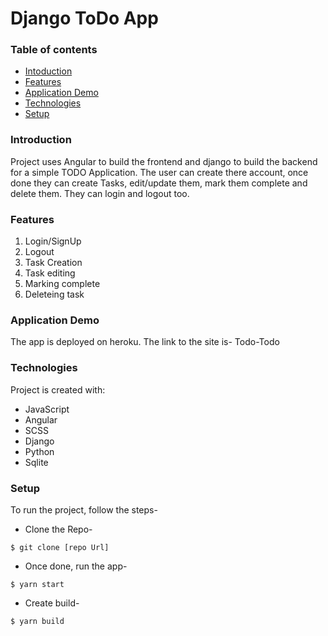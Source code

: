 # Django ToDo App

### Table of contents

- [Intoduction](#introduction)
- [Features](#features)
- [Application Demo](#application-demo)
- [Technologies](#technologies)
- [Setup](#setup)

### Introduction

Project uses Angular to build the frontend and django to build the backend for a simple TODO Application. The user can create there account, once done they can create Tasks, edit/update them, mark them complete and delete them. They can login and logout too.

### Features

1. Login/SignUp
2. Logout
3. Task Creation
4. Task editing
5. Marking complete
6. Deleteing task

### Application Demo

The app is deployed on heroku. The link to the site is-
Todo-Todo

### Technologies

Project is created with:

- JavaScript
- Angular
- SCSS
- Django
- Python
- Sqlite

### Setup

To run the project, follow the steps-

- Clone the Repo-

```
$ git clone [repo Url]
```

- Once done, run the app-

```
$ yarn start
```

- Create build-

```
$ yarn build
```
